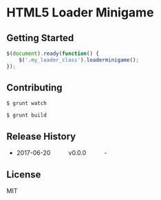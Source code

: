# HTML5 Loader Minigame


## Getting Started

```js
$(document).ready(function() {
    $('.my_loader_class').loaderminigame();
});
```

## Contributing

```shell
$ grunt watch
```

```shell
$ grunt build
```

## Release History

 * 2017-06-20   v0.0.0   -

## License
MIT